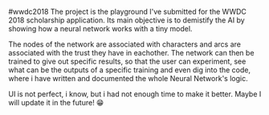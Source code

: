 #wwdc2018 
The project is the playground I've submitted for the WWDC 2018 scholarship application.
Its main objective is to demistify the AI by showing how a neural network works with a tiny model.

The nodes of the network are associated with characters and arcs are associated with the trust they have in eachother. The network can then be trained to give out specific results, so that the user can experiment, see what can be the outputs of a specific training and even dig into the code, where i have written and documented the whole Neural Network's logic.



UI is not perfect, i know, but i had not enough time to make it better. Maybe I will update it in the future! 😁
